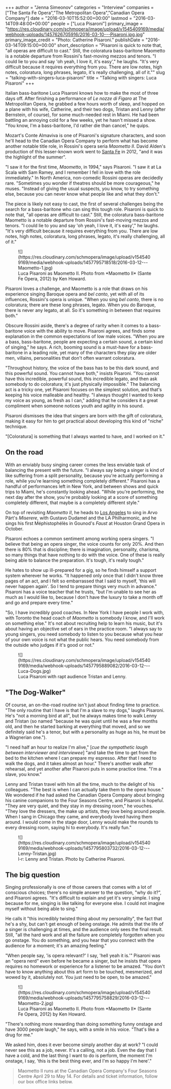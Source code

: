 +++
author = "Jenna Simeonov"
categories = "Interview"
companies = ["The Santa Fe Opera","The Metropolitan Opera","Canadian Opera Company"]
date = "2016-03-10T15:52:00+00:00"
lastmod = "2016-03-14T09:48:00+00:00"
people = ["Luca Pisaroni"]
primary_image = "https://res.cloudinary.com/schmopera/image/upload/v1545409169/media/webhook-uploads/1457626705916/2016-03-10---Pisaroni.jpg.jpg"
primary_image_credit = "Photo: Catherine Pisaroni."
publishDate = "2016-03-14T09:15:00+00:00"
short_description = "Pisaroni is quick to note that, &quot;all operas are difficult to cast.&quot; Still, the coloratura bass-baritone Maometto is a notable departure from Rossini&#039;s fast-moving mezzos and tenors. &quot;I could lie to you and say &#039;oh yeah, I love it, it&#039;s easy&#039;,&quot; he laughs. &quot;It&#039;s very difficult because it requires everything from you. There are low notes, high notes, coloratura, long phrases, legato, it&#039;s really challenging, all of it.&quot;"
slug = "talking-with-singers-luca-pisaroni"
title = "Talking with singers: Luca Pisaroni"
+++

Italian bass-baritone Luca Pisaroni knows how to make the most of three days off. After finishing a performance of *Le nozze di Figaro* at The Metropolitan Opera, he grabbed a few hours worth of sleep, and hopped on a plane with his wife, Catherine, and their two dogs, Tristan and Lenny (after Bernstein, of course), for some much-needed rest in Miami. He had been battling an annoying cold for a few weeks, yet he hasn't missed a show. "You know, I'm a bass-baritone, I'd rather die than cancel," he quips.

Mozart's Conte Almaviva is one of Pisaroni's signature characters, and soon he'll head to the Canadian Opera Company to perform what has become another notable title role, in Rossini's opera seria *Maometto II*. David Alden's production of this lesser-known work went to [Santa Fe](/scene/companies/santa-fe-opera/) in 2012, "and it was the highlight of the summer".

"I saw it for the first time, *Maometto*, in 1994," says Pisaroni. "I saw it at La Scala with Sam Ramey, and I remember I fell in love with the role immediately." In North America, non-comedic Rossini operas are decidedly rare. "Sometimes you wonder if theatres should be more courageous," he muses. "Instead of giving the usual suspects, you know, to try something else, because you can never know what people like and what they don't."

The piece is likely not easy to cast, the first of several challenges being the search for a bass-baritone who can sing this tough role. Pisaroni is quick to note that, "all operas are difficult to cast." Still, the coloratura bass-baritone Maometto is a notable departure from Rossini's fast-moving mezzos and tenors. "I could lie to you and say 'oh yeah, I love it, it's easy'," he laughs. "It's very difficult because it requires everything from you. There are low notes, high notes, coloratura, long phrases, legato, it's really challenging, all of it."

<figure data-type="image">![](https://res.cloudinary.com/schmopera/image/upload/v1545409169/media/webhook-uploads/1457795718518/2016-03-12---Maometto-1.jpg)<figcaption>Luca Pisaroni as Maometto II. Photo from *Maometto II* (Sante Fe Opera, 2012) by Ken Howard.</figcaption>
</figure>

Pisaroni loves a challenge, and Maometto is a role that draws on his experience singing Baroque opera and *bel canto*, yet with all of its influences, Rossini's opera is unique. "When you sing *bel canto*, there is no coloratura; there are these long phrases, legato. When you do Baroque, there is never any legato, at all. So it's something in between that requires both."

Obscure Rossini aside, there's a degree of rarity when it comes to a bass-baritone voice with the ability to move. Pisaroni agrees, and finds some explanation in the common expectations of low male voices. "When you are a bass, bass-baritone, people are expecting a certain sound, a certain kind of singing," he says. A rich, booming sound is a must-have for a bass-baritone in a leading role, yet many of the characters they play are older men, villains, personalities that don't often warrant coloratura. 

"Throughout history, the voice of the bass has to be this dark sound, and this powerful sound. You cannot have both," insists Pisaroni. "You cannot have this incredible, powerful sound, this incredible legato, and then ask somebody to do coloratura; it's just physically impossible." The balancing act is a tricky one, yet Pisaroni focuses on the simplest solution, and that's keeping his voice malleable and healthy. "I always thought I wanted to keep my voice as young, as fresh as I can," adding that he considers it a great compliment when someone notices youth and agility in his sound. 

Pisaroni dismisses the idea that singers are born with the gift of coloratura, making it easy for him to get practical about developing this kind of "niche" technique. 

"[Coloratura] is something that I always wanted to have, and I worked on it."

## On the road

With an enviably busy singing career comes the less enviable task of balancing the present with the future. "I always say being a singer is kind of like suffering from a split personality, because you're actually performing a role, while you're learning something completely different." Pisaroni has a handful of performances left in New York, and between shows and quick trips to Miami, he's constantly looking ahead. "While you're performing, the next day after the show, you're probably looking at a score of something completely different, that maybe is a completely different style."

On top of revisiting *Maometto II*, he heads to [Los Angeles](http://www.laphil.com/tickets/mozart-part-requiem-miserere/2016-05-19) to sing in Arvo Pärt's *Miserere*, with Gustavo Dudamel and the LA Philharmonic, and he sings his first Méphistophélès in Gounod's *Faust* at Houston Grand Opera in October.

Pisaroni echoes a common sentiment among working opera singers. "I believe that being an opera singer, the voice counts for only 20%. And then there is 80% that is discipline; there is imagination, personality, charisma, so many things that have nothing to do with the voice. One of these is really being able to balance the preparation. It's tough, it's really tough."

He hates to show up ill-prepared for a gig, so he finds himself a support system wherever he works. "It happened only once that I didn't know three pages of an act, and I felt so embarrassed that I said to myself, 'this will never happen again'. So I tend to prepare things very much in advance." Pisaroni has a voice teacher that he trusts, "but I'm unable to see her as much as I would like to, because I don't have the luxury to take a month off and go and prepare every time."

"So, I have incredibly good coaches. In New York I have people I work with, with Toronto the head coach of *Maometto* is somebody I know, and I'll work on something else." It's not about recruiting help to learn his music, but it's about having an objective set of ears in the practice room. "I always say to young singers, you need somebody to listen to you because what you hear of your own voice is not what the public hears. You need somebody from the outside who judges if it's good or not."

<figure data-type="image">
![](https://res.cloudinary.com/schmopera/image/upload/v1545409169/media/webhook-uploads/1457795889082/2016-03-12---Luca-Dogs.jpg)<figcaption>Luca Pisaroni with rapt audience Tristan and Lenny.</figcaption>
</figure>

## "The Dog-Walker"

Of course, an on-the-road routine isn't just about finding time to practice. "The only routine that I have is that I'm a slave to my dogs," laughs Pisaroni. He's "not a morning bird at all", but he always makes time to walk Lenny and Tristan (so named "because he was quiet until he was a few months old, and then he started barking at everything that moved, and so we definitely said he's a tenor, but with a personality as huge as his, he must be a Wagnerian one."). 

"I need half an hour to realize I'm alive," [*cue the sympathetic laugh between interviewer and interviewee*] "and take the time to get from the bed to the kitchen where I can prepare my espresso. After that I need to walk the dogs, and it takes almost an hour." There's another walk after rehearsal, and yet another after Pisaroni puts in some practice time. "I'm a slave, you know."

Lenny and Tristan  travel with him all the time, much to the delight of his colleagues. "The best is when I can actually take them to the opera house." We wondered if he had asked the Canadian Opera Company about bringing his canine companions to the Four Seasons Centre, and Pisaroni is hopeful. "They are very quiet, and they stay in my dressing room," he vouches. "They love the dressers, the make up artists, they love being around people. When I sang in Chicago they came, and everybody loved having them around. I would come in the stage door, Lenny would make the rounds to every dressing room, saying hi to everybody. It's really fun."

<figure data-type="image">
![](https://res.cloudinary.com/schmopera/image/upload/v1545409169/media/webhook-uploads/1457795803732/2016-03-12---Lenny-Tristan.jpg)<figcaption>l-r: Lenny and Tristan. Photo by Catherine Pisaroni.</figcaption>
</figure>

## The big question

Singing professionally is one of those careers that comes with a lot of conscious choices; there's no simple answer to the question, "why do it?", and Pisaroni agrees. "It's difficult to explain and yet it's very simple. I sing because for me, singing is like talking for everyone else. I could not imagine myself without being able to sing."

He calls it "this incredibly twisted thing about my personality", the fact that he's a shy, but can't get enough of being onstage. He admits that the life of a singer is challenging at times, and the audience only sees the final result. Still, "all the hard work and all the failure are completely forgotten when you go onstage. You do something, and you hear that you connect with the audience for a moment; it's an amazing feeling."

"When people say, 'is opera relevant?' I say, 'hell yeah it is.'" Pisaroni was an "opera nerd" even before he became a singer, but he insists that opera requires no homework or experience for a listener to be amazed. "You don't have to know anything about this art form to be touched, mesmerized, and wowed by it, absolutely not. You just need to be open, to be amazed."

<figure data-type="image">
![](https://res.cloudinary.com/schmopera/image/upload/v1545409169/media/webhook-uploads/1457795758829/2016-03-12---Maometto-2.jpg)<figcaption>Luca Pisaroni as Maometto II. Photo from *Maometto II* (Sante Fe Opera, 2012) by Ken Howard.</figcaption>
</figure>

"There's nothing more rewarding than doing something funny onstage and have 3000 people laugh," he says, with a smile in his voice. "That's like a drug for me."

We asked him, does it ever become simply another day at work? "I could never see this as a job, never. It's a calling, not a job. Even the day that I have a cold, and the last thing I want to do is perform, the moment I'm onstage, I say, 'this is the best thing ever, and I'm so happy I'm here'."

>Maometto II runs at the Canadian Opera Company's Four Seasons Centre April 29 to May 14. For details and ticket information, follow our box office links below.
